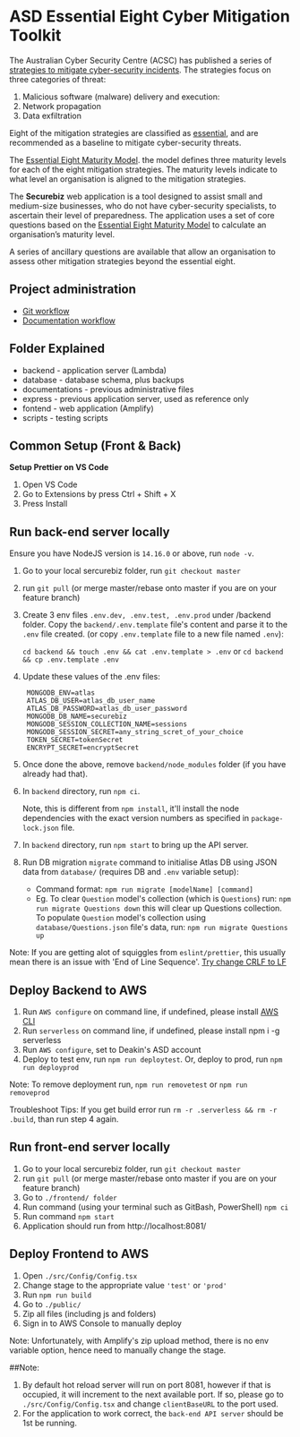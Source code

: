 # ASD Essential Eight Cyber Mitigation Toolkit

The Australian Cyber Security Centre (ACSC) has published a series of [strategies to mitigate cyber-security incidents](https://www.cyber.gov.au/acsc/view-all-content/publications/strategies-mitigate-cyber-security-incidents). The strategies focus on three categories of threat:

1. Malicious software (malware) delivery and execution:
2. Network propagation
3. Data exfiltration

Eight of the mitigation strategies are classified as [essential](https://www.cyber.gov.au/acsc/view-all-content/publications/essential-eight-explained), and are recommended as a baseline to mitigate cyber-security threats.

The [Essential Eight Maturity Model](https://www.cyber.gov.au/acsc/view-all-content/publications/essential-eight-maturity-model). the model defines three maturity levels for each of the eight mitigation strategies. The maturity levels indicate to what level an organisation is aligned to the mitigation strategies.

The **Securebiz** web application is a tool designed to assist small and medium-size businesses, who do not have cyber-security specialists, to ascertain their level of preparedness. The application uses a set of core questions based on the [Essential Eight Maturity Model](https://www.cyber.gov.au/acsc/view-all-content/publications/essential-eight-maturity-model) to calculate an organisation’s maturity level.

A series of ancillary questions are available that allow an organisation to assess other mitigation strategies beyond the essential eight.

## Project administration

- [Git workflow](documentation/development/general/git_workflow.md)
- [Documentation workflow](documentation/development/general/documentation_workflow.md)

## Folder Explained

- backend - application server (Lambda)
- database - database schema, plus backups
- documentations - previous administrative files
- express - previous application server, used as reference only
- fontend - web application (Amplify)
- scripts - testing scripts

## Common Setup (Front & Back)

**Setup Prettier on VS Code**

1. Open VS Code
2. Go to Extensions by press Ctrl + Shift + X
3. Press Install

## Run back-end server locally

Ensure you have NodeJS version is `14.16.0` or above, run `node -v`.

1. Go to your local sercurebiz folder, run `git checkout master`
2. run `git pull` (or merge master/rebase onto master if you
   are on your feature branch)
3. Create 3 env files `.env.dev, .env.test, .env.prod` under /backend folder.
   Copy the `backend/.env.template` file's content and parse it
   to the `.env` file created. (or copy `.env.template` file
   to a new file named `.env`):

   `cd backend && touch .env && cat .env.template > .env`
   or
   `cd backend && cp .env.template .env`

4. Update these values of the .env files:
   ```
    MONGODB_ENV=atlas
    ATLAS_DB_USER=atlas_db_user_name
    ATLAS_DB_PASSWORD=atlas_db_user_password
    MONGODB_DB_NAME=securebiz
    MONGODB_SESSION_COLLECTION_NAME=sessions
    MONGODB_SESSION_SECRET=any_string_scret_of_your_choice
    TOKEN_SECRET=tokenSecret
    ENCRYPT_SECRET=encryptSecret
   ```
5. Once done the above, remove `backend/node_modules` folder (if
   you have already had that).
6. In `backend` directory, run `npm ci`.

   Note, this is different from
   `npm install`, it'll install the node dependencies with the
   exact version numbers as specified in `package-lock.json`
   file.

7. In `backend` directory, run `npm start` to bring up the API server.
8. Run DB migration `migrate` command to initialise Atlas DB using JSON data from
   `database/` (requires DB and `.env` variable setup):
   - Command format: `npm run migrate [modelName] [command]`
   - Eg. To clear `Question` model's collection (which is `Questions`)
     run: `npm run migrate Questions down` this will clear up Questions
     collection.
     To populate `Question` model's collection using
     `database/Questions.json` file's data, run: `npm run migrate Questions up`

Note: If you are getting alot of squiggles from `eslint/prettier`, this usually mean there is an issue with 'End of Line Sequence'. [Try change CRLF to LF](https://webstoked.com/vs-code-fix-end-of-line-character-is-invalid/#:~:text=Click%20on%20the%20CRLF%20button,see%20in%20the%20second%20step.&text=Click%20on%20LF%20at%20the,That's%20it!)

## Deploy Backend to AWS

1. Run `AWS configure` on command line, if undefined, please install [AWS CLI](https://docs.aws.amazon.com/cli/latest/userguide/install-cliv2-windows.html)
2. Run `serverless` on command line, if undefined, please install npm i -g serverless
3. Run `AWS configure`, set to Deakin's ASD account
4. Deploy to test env, run `npm run deploytest`. Or, deploy to prod, run `npm run deployprod`

Note: To remove deployment run, `npm run removetest` or `npm run removeprod`

Troubleshoot Tips:
If you get build error run `rm -r .serverless && rm -r .build`, than run step 4 again.

## Run front-end server locally

1. Go to your local sercurebiz folder, run `git checkout master`
2. run `git pull` (or merge master/rebase onto master if you
   are on your feature branch)
3. Go to `./frontend/ folder`
4. Run command (using your terminal such as GitBash, PowerShell) `npm ci`
5. Run command `npm start`
6. Application should run from http://localhost:8081/

## Deploy Frontend to AWS

1. Open `./src/Config/Config.tsx`
2. Change stage to the appropriate value `'test'` or `'prod'`
3. Run `npm run build`
4. Go to `./public/`
5. Zip all files (including js and folders)
6. Sign in to AWS Console to manually deploy

Note: Unfortunately, with Amplify's zip upload method, there is no env variable option, hence need to manually change the stage.

##Note:

1. By default hot reload server will run on port 8081, however if that is occupied, it will increment to the next available port. If so, please go to `./src/Config/Config.tsx` and change `clientBaseURL` to the port used.
2. For the application to work correct, the `back-end API server` should be 1st be running.
